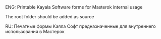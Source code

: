 ENG:
Printable Kayala Software forms for Masterok internal usage

The root folder should be added as source

RU:
Печатные формы Каяла Софт предназначенные для внутреннего использования в Мастерок 
